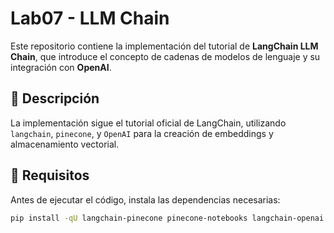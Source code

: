# Lab07 - LLM Chain

Este repositorio contiene la implementación del tutorial de **LangChain LLM Chain**, que introduce el concepto de cadenas de modelos de lenguaje y su integración con **OpenAI**.

## 📌 Descripción

La implementación sigue el tutorial oficial de LangChain, utilizando `langchain`, `pinecone`, y `OpenAI` para la creación de embeddings y almacenamiento vectorial.

## 🚀 Requisitos

Antes de ejecutar el código, instala las dependencias necesarias:

```bash
pip install -qU langchain-pinecone pinecone-notebooks langchain-openai
